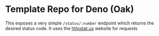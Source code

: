 # Template Repo for Deno (Oak)

This exposes a very simple `/status/:number` endpoint which returns the desired status code. It uses the [httpstat.us](http://httpstat.us/) website for requests

